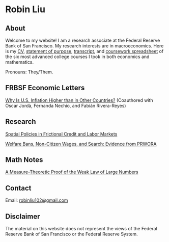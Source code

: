 # Robin Liu

## About
Welcome to my website! I am a research associate at the Federal Reserve Bank of San Francisco. My research interests are in macroeconomics. Here is my [CV](resume.pdf), [statement of purpose](SOP.pdf), [transcript](transcript_2022.pdf), and [coursework spreadsheet](coursework_spreadsheet.pdf) of the six most advanced college courses I took in both economics and mathematics.

Pronouns: They/Them. 

## FRBSF Economic Letters

[Why Is U.S. Inflation Higher than in Other Countries?](https://www.frbsf.org/economic-research/publications/economic-letter/2022/march/why-is-us-inflation-higher-than-in-other-countries/) (Coauthored with Òscar Jordà, Fernanda Nechio, and Fabián Rivera-Reyes)

## Research

[Spatial Policies in Frictional Credit and Labor Markets](spatial_credit_markets.pdf) 

[Welfare Bans, Non-Citizen Wages, and Search: Evidence from PRWORA](econ_senior_thesis.pdf) 

## Math Notes
[A Measure-Theoretic Proof of the Weak Law of Large Numbers](wlln.pdf)

## Contact
Email: robinliu102@gmail.com

## Disclaimer
The material on this website does not represent the views of the Federal Reserve Bank of San Francisco or the Federal Reserve System.

